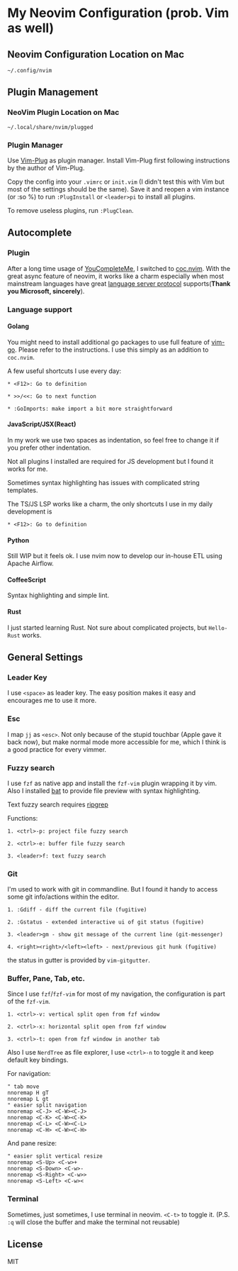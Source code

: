 # My Neovim Configuration (prob. Vim as well)

## Neovim Configuration Location on Mac

`~/.config/nvim`

## Plugin Management

### NeoVim Plugin Location on Mac

`~/.local/share/nvim/plugged`

### Plugin Manager

Use [Vim-Plug](https://github.com/junegunn/vim-plug) as plugin manager. Install Vim-Plug first following instructions by the author of Vim-Plug.

Copy the config into your `.vimrc` or `init.vim` (I didn't test this with Vim but most of the settings should be the same). Save it and reopen a vim instance (or :so %) to run `:PlugInstall` or `<leader>pi` to install all plugins.

To remove useless plugins, run `:PlugClean`.

## Autocomplete

### Plugin

After a long time usage of [YouCompleteMe](https://github.com/Valloric/YouCompleteMe), I switched to [coc.nvim](https://github.com/neoclide/coc.nvim). With the great async feature of neovim, it works like a charm especially when most mainstream languages have great [language server protocol](https://microsoft.github.io/language-server-protocol/) supports(__Thank you Microsoft, sincerely__).

### Language support 

#### Golang 

You might need to install additional go packages to use full feature of [vim-go](https://github.com/fatih/vim-go). Please refer to the instructions. I use this simply as an addition to `coc.nvim`.

A few useful shortcuts I use every day:

```
* <F12>: Go to definition

* >>/<<: Go to next function

* :GoImports: make import a bit more straightforward
```

#### JavaScript/JSX(React)

In my work we use two spaces as indentation, so feel free to change it if you prefer other indentation.

Not all plugins I installed are required for JS development but I found it works for me.

Sometimes syntax highlighting has issues with complicated string templates.

The TS/JS LSP works like a charm, the only shortcuts I use in my daily development is
```
* <F12>: Go to definition
```

#### Python

Still WIP but it feels ok. I use nvim now to develop our in-house ETL using Apache Airflow.

#### CoffeeScript

Syntax highlighting and simple lint.

#### Rust

I just started learning Rust. Not sure about complicated projects, but `Hello-Rust` works.

## General Settings

### Leader Key

I use `<space>` as leader key. The easy position makes it easy and encourages me to use it more.

### Esc

I map `jj` as `<esc>`. Not only because of the stupid touchbar (Apple gave it back now), but make normal mode more accessible for me, which I think is a good practice for every vimmer.

### Fuzzy search

I use `fzf` as native app and install the `fzf-vim` plugin wrapping it by vim. Also I installed [bat](https://github.com/sharkdp/bat) to provide file preview with syntax highlighting.

Text fuzzy search requires [ripgrep](https://github.com/BurntSushi/ripgrep)

Functions:

```
1. <ctrl>-p: project file fuzzy search

2. <ctrl>-e: buffer file fuzzy search

3. <leader>f: text fuzzy search 
```

### Git

I'm used to work with git in commandline. But I found it handy to access some git info/actions within the editor.

```
1. :Gdiff - diff the current file (fugitive)

2. :Gstatus - extended interactive ui of git status (fugitive)

3. <leader>gm - show git message of the current line (git-messenger)

4. <right><right>/<left><left> - next/previous git hunk (fugitive)
```

the status in gutter is provided by `vim-gitgutter`.

### Buffer, Pane, Tab, etc.

Since I use `fzf`/`fzf-vim` for most of my navigation, the configuration is part of the `fzf-vim`.

```
1. <ctrl>-v: vertical split open from fzf window

2. <ctrl>-x: horizontal split open from fzf window

3. <ctrl>-t: open from fzf window in another tab
```

Also I use `NerdTree` as file explorer, I use `<ctrl>-n` to toggle it and keep default key bindings.

For navigation:

```
" tab move
nnoremap H gT
nnoremap L gt
" easier split navigation
nnoremap <C-J> <C-W><C-J>
nnoremap <C-K> <C-W><C-K>
nnoremap <C-L> <C-W><C-L>
nnoremap <C-H> <C-W><C-H>
```

And pane resize:
```
" easier split vertical resize
nnoremap <S-Up> <C-w>+
nnoremap <S-Down> <C-w>-
nnoremap <S-Right> <C-w>>
nnoremap <S-Left> <C-w><
```

### Terminal

Sometimes, just sometimes, I use terminal in neovim. `<C-t>` to toggle it. (P.S. `:q` will close the buffer and make the terminal not reusable)

## License
MIT
